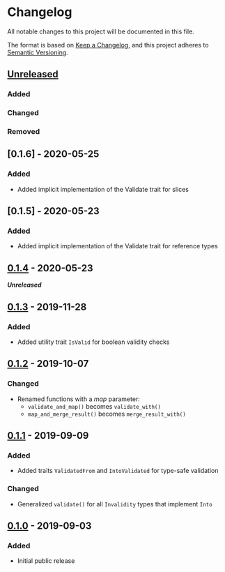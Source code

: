 # Changelog

All notable changes to this project will be documented in this file.

The format is based on [Keep a Changelog](https://keepachangelog.com/en/1.1.0/),
and this project adheres to [Semantic Versioning](https://semver.org/spec/v2.0.0.html).

## [Unreleased]

### Added

### Changed

### Removed

## [0.1.6] - 2020-05-25

### Added

- Added implicit implementation of the Validate trait for slices

## [0.1.5] - 2020-05-23

### Added

- Added implicit implementation of the Validate trait for reference types

## [0.1.4] - 2020-05-23

***Unreleased***

## [0.1.3] - 2019-11-28

### Added

- Added utility trait `IsValid` for boolean validity checks

## [0.1.2] - 2019-10-07

### Changed

- Renamed functions with a *map* parameter:
  - `validate_and_map()` becomes `validate_with()`
  - `map_and_merge_result()` becomes `merge_result_with()`

## [0.1.1] - 2019-09-09

### Added

- Added traits `ValidatedFrom` and `IntoValidated` for type-safe validation

### Changed

- Generalized `validate()` for all `Invalidity` types that implement `Into`

## [0.1.0] - 2019-09-03

### Added

- Initial public release

[Unreleased]: https://github.com/slowtec/semval/compare/v0.1.4...master
[0.1.4]: https://github.com/slowtec/semval/releases/v0.1.3
[0.1.3]: https://github.com/slowtec/semval/releases/v0.1.3
[0.1.2]: https://github.com/slowtec/semval/releases/v0.1.2
[0.1.1]: https://github.com/slowtec/semval/releases/v0.1.1
[0.1.0]: https://github.com/slowtec/semval/releases/v0.1.0

